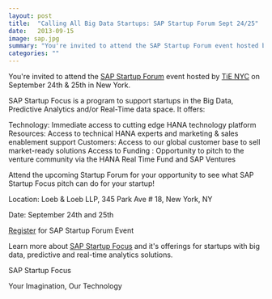 ```yaml
---
layout: post
title:  "Calling All Big Data Startups: SAP Startup Forum Sept 24/25"
date:   2013-09-15
image: sap.jpg
summary: "You're invited to attend the SAP Startup Forum event hosted by TiE NYC on September 24th & 25th in New York."
categories: ""
---
```


You're invited to attend the  [SAP Startup Forum](http://www.saphana.com/community/learn/startups/events/new-york) event hosted by [TiE NYC](https://ny.tie.org/) on September 24th & 25th in New York.



SAP Startup Focus is a program to support startups in the Big Data, Predictive Analytics and/or Real-Time data space. It offers:



Technology:  Immediate access to cutting edge HANA technology platform
Resources:  Access to technical HANA experts and marketing & sales enablement support
Customers: Access to our global customer base to sell market-ready solutions
Access to Funding : Opportunity to pitch to the venture community via the HANA Real Time Fund and SAP Ventures


Attend the upcoming Startup Forum for your opportunity to see what SAP Startup Focus pitch can do for your startup!



Location: Loeb & Loeb LLP, 345 Park Ave # 18, New York, NY

Date: September 24th and 25th

[Register](http://startupfocus.saphana.com/?pr=TIENY) for SAP Startup Forum Event



Learn more about [SAP Startup Focus](http://www.saphana.com/community/learn/startups) and it's offerings for startups with big data, predictive and real-time analytics solutions.



SAP Startup Focus

Your Imagination, Our Technology